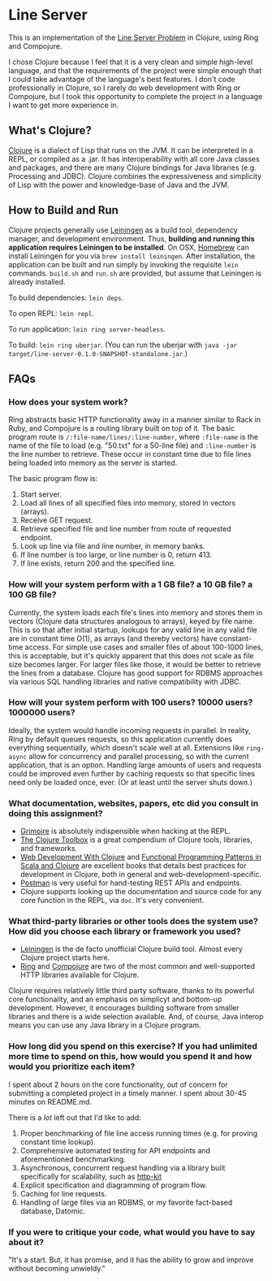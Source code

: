 # Line Server

This is an implementation of the [Line Server Problem](https://salsify.github.io/line-server.html) in Clojure, using Ring and Compojure.

I chose Clojure because I feel that it is a very clean and simple high-level language, and that the requirements of the project were simple enough that I could take advantage of the language's best features. I don't code professionally in Clojure, so I rarely do web development with Ring or Compojure, but I took this opportunity to complete the project in a language I want to get more experience in.

## What's Clojure?

[Clojure](http://clojure.org/) is a dialect of Lisp that runs on the JVM. It can be interpreted in a REPL, or compiled as a .jar. It has interoperability with all core Java classes and packages, and there are many Clojure bindings for Java libraries (e.g. Processing and JDBC). Clojure combines the expressiveness and simplicity of Lisp with the power and knowledge-base of Java and the JVM.

## How to Build and Run

Clojure projects generally use [Leiningen](http://leiningen.org/) as a build tool, dependency manager, and development environment. Thus, **building and running this application requires Leiningen to be installed**. On OSX, [Homebrew](https://github.com/Homebrew/homebrew) can install Leiningen for you via `brew install leiningen`. After installation, the application can be built and run simply by invoking the requisite `lein` commands. `build.sh` and `run.sh` are provided, but assume that Leiningen is already installed.

To build dependencies: `lein deps`.

To open REPL: `lein repl`.

To run application: `lein ring server-headless`.

To build: `lein ring uberjar`. (You can run the uberjar with `java -jar target/line-server-0.1.0-SNAPSHOT-standalone.jar`.)

## FAQs

### How does your system work?

Ring abstracts basic HTTP functionality away in a manner similar to Rack in Ruby, and Compojure is a routing library built on top of it. The basic program route is `/:file-name/lines/:line-number`, where `:file-name` is the name of the file to load (e.g. "50.txt" for a 50-line file) and `:line-number` is the line number to retrieve. These occur in constant time due to file lines being loaded into memory as the server is started.

The basic program flow is:

1. Start server.
1. Load all lines of all specified files into memory, stored in vectors (arrays).
1. Receive GET request.
1. Retrieve specified file and line number from route of requested endpoint.
1. Look up line via file and line number, in memory banks.
1. If line number is too large, or line number is 0, return 413.
1. If line exists, return 200 and the specified line.

### How will your system perform with a 1 GB file? a 10 GB file? a 100 GB file?

Currently, the system loads each file's lines into memory and stores them in vectors (Clojure data structures analogous to arrays), keyed by file name. This is so that after initial startup, lookups for any valid line in any valid file are in constant time O(1), as arrays (and thereby vectors) have constant-time access. For simple use cases and smaller files of about 100-1000 lines, this is acceptable, but it's quickly apparent that this does not scale as file size becomes larger. For larger files like those, it would be better to retrieve the lines from a database. Clojure has good support for RDBMS approaches via various SQL handling libraries and native compatibility with JDBC.

### How will your system perform with 100 users? 10000 users? 1000000 users?

Ideally, the system would handle incoming requests in parallel. In reality, Ring by default queues requests, so this application currently does everything sequentially, which doesn't scale well at all. Extensions like `ring-async` allow for concurrency and parallel processing, so with the current application, that is an option. Handling large amounts of users and requests could be improved even further by caching requests so that specific lines need only be loaded once, ever. (Or at least until the server shuts down.)

### What documentation, websites, papers, etc did you consult in doing this assignment?

* [Grimoire](conj.io) is absolutely indispensible when hacking at the REPL.
* [The Clojure Toolbox](www.clojure-toolbox.com) is a great compendium of Clojure tools, libraries, and frameworks.
* [Web Development With Clojure](https://pragprog.com/book/dswdcloj/web-development-with-clojure) and [Functional Programming Patterns in Scala and Clojure](https://pragprog.com/book/mbfpp/functional-programming-patterns-in-scala-and-clojure) are excellent books that details best practices for development in Clojure, both in general and web-development-specific.
* [Postman](https://www.getpostman.com/) is very useful for hand-testing REST APIs and endpoints.
* Clojure supports looking up the documentation and source code for any core function in the REPL, via `doc`. It's very convenient.

### What third-party libraries or other tools does the system use? How did you choose each library or framework you used?

* [Leiningen](http://leiningen.org/) is the de facto unofficial Clojure build tool. Almost every Clojure project starts here.
* [Ring](https://github.com/ring-clojure/ring) and [Compojure](https://github.com/weavejester/compojure) are two of the most common and well-supported HTTP libraries available for Clojure.

Clojure requires relatively little third party software, thanks to its powerful core functionality, and an emphasis on simplicyt and bottom-up development. However, it encourages building software from smaller libraries and there is a wide selection available. And, of course, Java interop means you can use any Java library in a Clojure program.

### How long did you spend on this exercise? If you had unlimited more time to spend on this, how would you spend it and how would you prioritize each item?

I spent about 2 hours on the core functionality, out of concern for submitting a completed project in a timely manner. I spent about 30-45 minutes on README.md.

There is a *lot* left out that I'd like to add:

1. Proper benchmarking of file line access running times (e.g. for proving constant time lookup).
2. Comprehensive automated testing for API endpoints and aforementioned benchmarking.
3. Asynchronous, concurrent request handling via a library built specifically for scalability, such as [http-kit](http://www.http-kit.org/600k-concurrent-connection-http-kit.html)
4. Explicit specification and diagramming of program flow.
5. Caching for line requests.
6. Handling of large files via an RDBMS, or my favorite fact-based database, Datomic.

### If you were to critique your code, what would you have to say about it?

"It's a start. But, it has promise, and it has the ability to grow and improve without becoming unwieldy."
